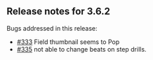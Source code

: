 ## Release notes for 3.6.2

Bugs addressed in this release:

* [#333](../../issues/333) Field thumbnail seems to Pop
* [#335](../../issues/335) not able to change beats on step drills.

